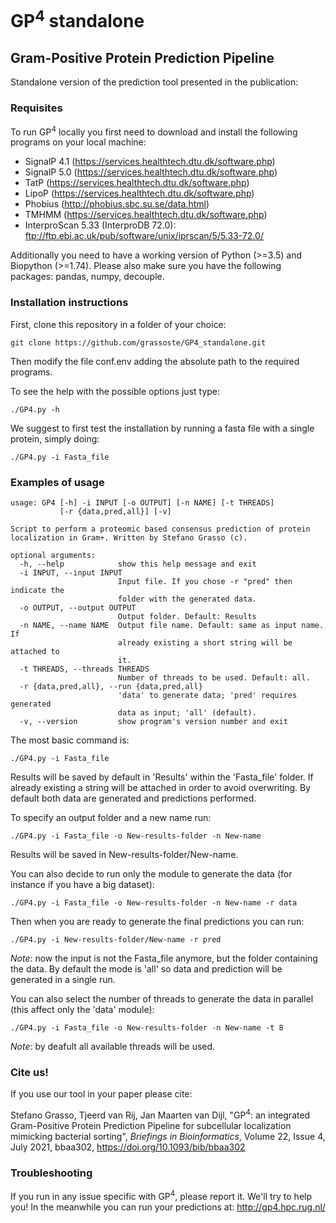 # GP<sup>4</sup> standalone
## Gram-Positive Protein Prediction Pipeline

Standalone version of the prediction tool presented in the publication: 


### Requisites

To run GP<sup>4</sup> locally you first need to download and install the following programs on your local machine:
	
* SignalP 4.1 (https://services.healthtech.dtu.dk/software.php)
* SignalP 5.0 (https://services.healthtech.dtu.dk/software.php)
* TatP (https://services.healthtech.dtu.dk/software.php)
* LipoP (https://services.healthtech.dtu.dk/software.php)
* Phobius (http://phobius.sbc.su.se/data.html)
* TMHMM (https://services.healthtech.dtu.dk/software.php)
* InterproScan 5.33 (InterproDB 72.0): ftp://ftp.ebi.ac.uk/pub/software/unix/iprscan/5/5.33-72.0/

Additionally you need to have a working version of Python (>=3.5) and Biopython (>=1.74). 
Please also make sure you have the following packages: pandas, numpy, decouple.

### Installation instructions

First, clone this repository in a folder of your choice:

	git clone https://github.com/grassoste/GP4_standalone.git

Then modify the file conf.env adding the absolute path to the required programs.

To see the help with the possible options just type:

	./GP4.py -h

We suggest to first test the installation by running a fasta file with a single protein, simply doing:

	./GP4.py -i Fasta_file


### Examples of usage

```
usage: GP4 [-h] -i INPUT [-o OUTPUT] [-n NAME] [-t THREADS]
           [-r {data,pred,all}] [-v]

Script to perform a proteomic based consensus prediction of protein
localization in Gram+. Written by Stefano Grasso (c).

optional arguments:
  -h, --help            show this help message and exit
  -i INPUT, --input INPUT
                        Input file. If you chose -r "pred" then indicate the
                        folder with the generated data.
  -o OUTPUT, --output OUTPUT
                        Output folder. Default: Results
  -n NAME, --name NAME  Output file name. Default: same as input name. If
                        already existing a short string will be attached to
                        it.
  -t THREADS, --threads THREADS
                        Number of threads to be used. Default: all.
  -r {data,pred,all}, --run {data,pred,all}
                        'data' to generate data; 'pred' requires generated
                        data as input; 'all' (default).
  -v, --version         show program's version number and exit
```

The most basic command is: 

	./GP4.py -i Fasta_file

Results will be saved by default in 'Results' within the 'Fasta_file' folder. If already existing a string will be attached in order to avoid overwriting. By default both data are generated and predictions performed.

To specify an output folder and a new name run:

	./GP4.py -i Fasta_file -o New-results-folder -n New-name

Results will be saved in New-results-folder/New-name.

You can also decide to run only the module to generate the data (for instance if you have a big dataset):

	./GP4.py -i Fasta_file -o New-results-folder -n New-name -r data

Then when you are ready to generate the final predictions you can run:

	./GP4.py -i New-results-folder/New-name -r pred

*Note*: now the input is not the Fasta_file anymore, but the folder containing the data.
By default the mode is 'all' so data and prediction will be generated in a single run.

You can also select the number of threads to generate the data in parallel (this affect only the 'data' module):

	./GP4.py -i Fasta_file -o New-results-folder -n New-name -t 8

*Note*: by deafult all available threads will be used. 


### Cite us!

If you use our tool in your paper please cite: 

Stefano Grasso, Tjeerd van Rij, Jan Maarten van Dijl, "GP<sup>4</sup>: an integrated Gram-Positive Protein Prediction Pipeline for subcellular localization mimicking bacterial sorting", *Briefings in Bioinformatics*, Volume 22, Issue 4, July 2021, bbaa302, https://doi.org/10.1093/bib/bbaa302


### Troubleshooting

If you run in any issue specific with GP<sup>4</sup>, please report it. We'll try to help you! 
In the meanwhile you can run your predictions at: http://gp4.hpc.rug.nl/
